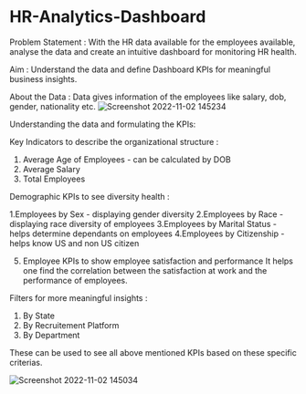# HR-Analytics-Dashboard

Problem Statement : With the HR data available for the employees available, analyse the data and create an intuitive dashboard for monitoring HR health.

Aim : Understand the data and define Dashboard KPIs for meaningful business insights.

About the Data : Data gives information of the employees like salary, dob, gender, nationality etc. 
![Screenshot 2022-11-02 145234](https://user-images.githubusercontent.com/112157807/199456021-0187b2f2-e6a5-4b3d-b458-98e0568d6ac5.png)


Understanding the data and formulating the KPIs:

Key Indicators to describe the organizational structure :

1. Average Age of Employees - can be calculated by DOB
2. Average Salary 
3. Total Employees

Demographic KPIs to see diversity health :

1.Employees by Sex - displaying gender diversity
2.Employees by Race - displaying race diversity of employees 
3.Employees by Marital Status - helps determine dependants on employees 
4.Employees by Citizenship - helps know US and non US citizen 

5. Employee KPIs to show employee satisfaction and performance
It helps one find the correlation between the satisfaction at work and the performance of employees.

Filters for more meaningful insights :
1. By State
2. By Recruitement Platform
3. By Department 

These can be used to see all above mentioned KPIs based on these specific criterias.

![Screenshot 2022-11-02 145034](https://user-images.githubusercontent.com/112157807/199456054-c33ec153-06e7-49bd-a514-257c0eaab2bc.png)

